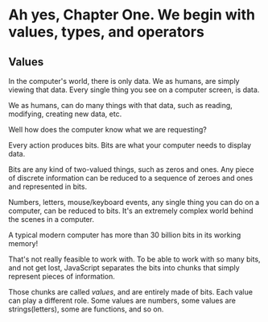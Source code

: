 # Ah yes, Chapter One. We begin with values, types, and operators

## Values 

In the computer's world, there is only data. We as humans, are simply viewing that data. Every single thing you see on a computer screen, is data.

We as humans, can do many things with that data, such as reading, modifying, creating new data, etc.

Well how does the computer know what we are requesting?

Every action produces bits. Bits are what your computer needs to display data. 

Bits are any kind of two-valued things, such as zeros and ones. Any piece of discrete information can be reduced to a sequence of zeroes and ones and represented in bits.

Numbers, letters, mouse/keyboard events, any single thing you can do on a computer, can be reduced to bits. It's an extremely complex world behind the scenes in a computer.

A typical modern computer has more than 30 billion bits in its working memory!

That's not really feasible to work with. To be able to work with so many bits, and not get lost, JavaScript separates the bits into chunks that simply represent pieces of information.

Those chunks are called <i>values</i>, and are entirely made of bits. Each value can play a different role. Some values are numbers, some values are strings(letters), some are functions, and so on.

